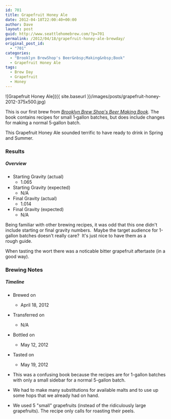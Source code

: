 ```yaml
---
id: 701
title: Grapefruit Honey Ale
date: 2012-04-18T22:00:40+00:00
author: Dave
layout: post
guid: http://www.seattlehomebrew.com/?p=701
permalink: /2012/04/18/grapefruit-honey-ale-brewday/
original_post_id:
  - "701"
categories:
  - "Brooklyn BrewShop's Beer&nbsp;Making&nbsp;Book"
  - Grapefruit Honey Ale
tags:
  - Brew Day
  - Grapefruit
  - Honey
---
```

![Grapefruit Honey Ale]({{ site.baseurl }}/images/posts/grapefruit-honey-2012-375x500.jpg)

This is our first brew from [_Brooklyn Brew Shop's Beer Making Book_](http://amzn.to/1Tb4oFl). The book contains recipes for small 1&#8209;gallon batches, but does include changes for making a normal 5&#8209;gallon batch. 

This Grapefruit Honey Ale sounded terrific to have ready to drink in Spring and Summer.

<!--more-->

### Results

##### Overview

  * Starting Gravity (actual) 
      * 1.065
  * Starting Gravity (expected) 
      * N/A
  * Final Gravity (actual) 
      * 1.014
  * Final Gravity (expected) 
      * N/A 

Being familiar with other brewing recipes, it was odd that this one didn't include starting or final gravity numbers.  Maybe the target audience for 1-gallon batches doesn't really care?  It's just nice to have them as a rough guide.

When tasting the wort there was a noticable bitter grapefruit aftertaste (in a good way).

### Brewing Notes

##### Timeline

  * Brewed on 
      * April 18, 2012
  * Transferred on 
      * N/A
  * Bottled on 
      * May 12, 2012
  * Tasted on 
      * May 19, 2012 

  * This was a confusing book because the recipes are for 1-gallon batches with only a small sidebar for a normal 5-gallon batch.
  * We had to make many substitutions for available malts and to use up some hops that we already had on hand.
  * We used 5 "small" grapefruits (instead of the ridiculously large grapefruits). The recipe only calls for roasting their peels.